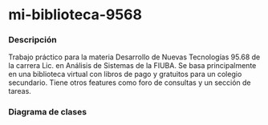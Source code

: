 # mi-biblioteca-9568

### Descripción
Trabajo práctico para la materia Desarrollo de Nuevas Tecnologías 95.68 de la carrera Lic. en Análisis de Sistemas de la FIUBA.
Se basa principalmente en una biblioteca virtual con libros de pago y gratuitos para un colegio secundario. Tiene otros features como foro de consultas y un sección de tareas.

### Diagrama de clases 
